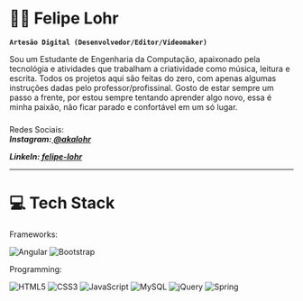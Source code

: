 # 🧑‍💻 Felipe Lohr

**`Artesão Digital (Desenvolvedor/Editor/Videomaker)`**

Sou um Estudante de Engenharia da Computação, apaixonado pela tecnológia e atividades que trabalham a criatividade como música, leitura e escrita. Todos os projetos aqui são feitas do zero, com apenas algumas instruções dadas pelo professor/profissinal. Gosto de estar sempre um passo a frente, por estou sempre tentando aprender algo novo, essa é minha paixão, não ficar parado e confortável em um só lugar. 
 
### 
<p align="left">
Redes Sociais:<br>
	<b><i>Instagram:<a href="https://www.instagram.com/akalohr/">
		@akalohr<p></a>
	LinkeIn:<a href="https://www.linkedin.com/in/felipe-lohr-683329303/">
		felipe-lohr</a></b></i>
</p>
<hr>

###

# 💻 Tech Stack


Frameworks:

![Angular](https://img.shields.io/badge/angular-%23DD0031.svg?style=for-the-badge&logo=angular&logoColor=white) ![Bootstrap](https://img.shields.io/badge/bootstrap-%238511FA.svg?style=for-the-badge&logo=bootstrap&logoColor=white) 

Programming:

![HTML5](https://img.shields.io/badge/html5-%23E34F26.svg?style=for-the-badge&logo=html5&logoColor=white) ![CSS3](https://img.shields.io/badge/css3-%231572B6.svg?style=for-the-badge&logo=css3&logoColor=white) ![JavaScript](https://img.shields.io/badge/javascript-%23323330.svg?style=for-the-badge&logo=javascript&logoColor=%23F7DF1E) ![MySQL](https://img.shields.io/badge/mysql-4479A1.svg?style=for-the-badge&logo=mysql&logoColor=white) ![jQuery](https://img.shields.io/badge/jquery-%230769AD.svg?style=for-the-badge&logo=jquery&logoColor=white) ![Spring](https://img.shields.io/badge/spring-%236DB33F.svg?style=for-the-badge&logo=spring&logoColor=white)

